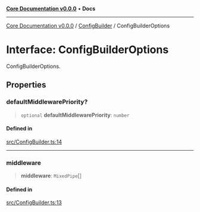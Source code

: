 [**Core Documentation v0.0.0**](../../README.md) • **Docs**

***

[Core Documentation v0.0.0](../../modules.md) / [ConfigBuilder](../README.md) / ConfigBuilderOptions

# Interface: ConfigBuilderOptions

ConfigBuilderOptions.

## Properties

### defaultMiddlewarePriority?

> `optional` **defaultMiddlewarePriority**: `number`

#### Defined in

[src/ConfigBuilder.ts:14](https://github.com/stonemjs/core/blob/be89f756f02a94c320588453a86b3e95bc4e060f/src/ConfigBuilder.ts#L14)

***

### middleware

> **middleware**: `MixedPipe`[]

#### Defined in

[src/ConfigBuilder.ts:13](https://github.com/stonemjs/core/blob/be89f756f02a94c320588453a86b3e95bc4e060f/src/ConfigBuilder.ts#L13)
